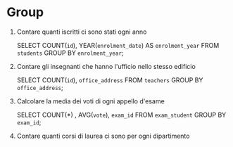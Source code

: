 # Group

1. Contare quanti iscritti ci sono stati ogni anno

    SELECT COUNT(`id`), YEAR(`enrolment_date`) AS `enrolment_year` 
    FROM `students` 
    GROUP BY `enrolment_year`;

2. Contare gli insegnanti che hanno l'ufficio nello stesso edificio

    SELECT COUNT(`id`), `office_address` 
    FROM `teachers` 
    GROUP BY `office_address`;

3. Calcolare la media dei voti di ogni appello d'esame

    SELECT COUNT(*) , AVG(`vote`), `exam_id` 
    FROM `exam_student` 
    GROUP BY `exam_id`;

4. Contare quanti corsi di laurea ci sono per ogni dipartimento